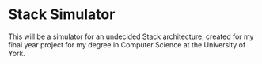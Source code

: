 # Stack Simulator
This will be a simulator for an undecided Stack architecture, created for my final year project for my degree in 
Computer Science at the University of York.
